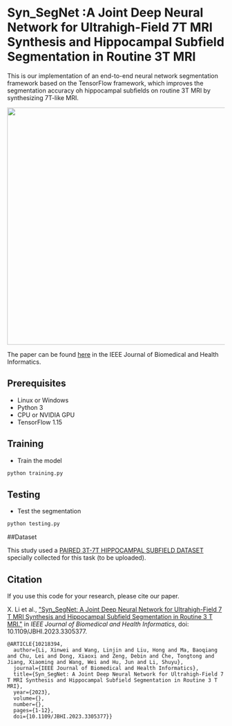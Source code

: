 # Syn_SegNet :A Joint Deep Neural Network for Ultrahigh-Field 7T MRI Synthesis and Hippocampal Subfield Segmentation in Routine 3T MRI

This is our implementation of an end-to-end neural network segmentation framework based on the TensorFlow framework, which improves the segmentation accuracy oh hippocampal subfields on routine 3T MRI by synthesizing 7T-like MRI.

<img src='https://github.com/lixw777/Syn_SegNet/blob/main/imgs/Figure1.JPG' width=550>

The paper can be found [here](https://ieeexplore.ieee.org/abstract/document/10218394/algorithms#algorithms) in the IEEE Journal of Biomedical and Health Informatics.



## Prerequisites
- Linux or Windows
- Python 3
- CPU or NVIDIA GPU
- TensorFlow 1.15


## Training
- Train the model
```bash
python training.py 
```

## Testing
- Test the segmentation
```bash
python testing.py
```



##Dataset

This study used a [PAIRED 3T-7T HIPPOCAMPAL SUBFIELD DATASET](https://ieee-dataport.org/documents/paired-3t-7t-hippocampal-subfield-dataset) specially collected for this task (to be uploaded).

## Citation
If you use this code for your research, please cite our paper.

X. Li et al., ["Syn_SegNet: A Joint Deep Neural Network for Ultrahigh-Field 7 T MRI Synthesis and Hippocampal Subfield Segmentation in Routine 3 T MRI."](https://ieeexplore.ieee.org/abstract/document/10218394/algorithms#algorithms) in *IEEE Journal of Biomedical and Health Informatics*, doi: 10.1109/JBHI.2023.3305377.


```
@ARTICLE{10218394,
  author={Li, Xinwei and Wang, Linjin and Liu, Hong and Ma, Baoqiang and Chu, Lei and Dong, Xiaoxi and Zeng, Debin and Che, Tongtong and Jiang, Xiaoming and Wang, Wei and Hu, Jun and Li, Shuyu},
  journal={IEEE Journal of Biomedical and Health Informatics}, 
  title={Syn_SegNet: A Joint Deep Neural Network for Ultrahigh-Field 7 T MRI Synthesis and Hippocampal Subfield Segmentation in Routine 3 T MRI}, 
  year={2023},
  volume={},
  number={},
  pages={1-12},
  doi={10.1109/JBHI.2023.3305377}}
```



